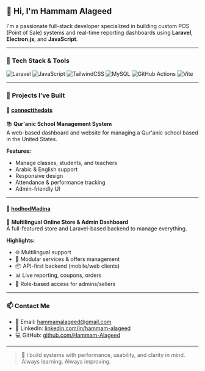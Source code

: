 ## 👋 Hi, I'm Hammam Alageed

I'm a passionate full-stack developer specialized in building custom POS (Point of Sale) systems and real-time reporting dashboards using **Laravel**, **Electron.js**, and **JavaScript**.

---

### 🧰 Tech Stack & Tools

![Laravel](https://img.shields.io/badge/Laravel-F72C1F?style=for-the-badge&logo=laravel&logoColor=white)
![JavaScript](https://img.shields.io/badge/JavaScript-F0DB4F?style=for-the-badge&logo=javascript&logoColor=black)
![TailwindCSS](https://img.shields.io/badge/TailwindCSS-38B2AC?style=for-the-badge&logo=tailwind-css&logoColor=white)
![MySQL](https://img.shields.io/badge/MySQL-005E87?style=for-the-badge&logo=mysql&logoColor=white)
![GitHub Actions](https://img.shields.io/badge/GitHub%20Actions-2088FF?style=for-the-badge&logo=github-actions&logoColor=white)
![Vite](https://img.shields.io/badge/Vite-646CFF?style=for-the-badge&logo=vite&logoColor=white)

---

### 🚀 Projects I’ve Built

#### 🔹 [connectthedots](https://connect-thedots.com/)  
📚 **Qur'anic School Management System**  
A web-based dashboard and website for managing a Qur'anic school based in the United States.

**Features:**
- Manage classes, students, and teachers  
- Arabic & English support  
- Responsive design  
- Attendance & performance tracking  
- Admin-friendly UI

---

#### 🔹 [hodhodMadina](https://github.com/HodHod-Al-madinah/hodhodMadina.git)  
🛒 **Multilingual Online Store & Admin Dashboard**  
A full-featured store and Laravel-based backend to manage everything.

**Highlights:**
- 🌐 Multilingual support  
- 🧩 Modular services & offers management  
- 📦 API-first backend (mobile/web clients)  
- 📊 Live reporting, coupons, orders  
- 🔐 Role-based access for admins/sellers  

---


### 📫 Contact Me

- 📧 Email: hammamalageed@gmail.com  
- 💼 LinkedIn: [linkedin.com/in/hammam-alageed](https://www.linkedin.com/in/hammam-alageed)  
- 💻 GitHub: [github.com/Hammam-Alageed](https://github.com/Hammam-Alageed)

---

> 🧠 I build systems with performance, usability, and clarity in mind.  
> Always learning. Always improving.
